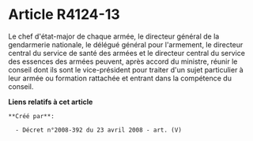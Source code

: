 # Article R4124-13

Le chef d'état-major de chaque armée, le directeur général de la gendarmerie nationale, le délégué général pour l'armement,
le directeur central du service de santé des armées et le directeur central du service des essences des armées peuvent, après
accord du ministre, réunir le conseil dont ils sont le vice-président pour traiter d'un sujet particulier à leur armée ou
formation rattachée et entrant dans la compétence du conseil.

**Liens relatifs à cet article**

	**Créé par**:

	  - Décret n°2008-392 du 23 avril 2008 - art. (V)
